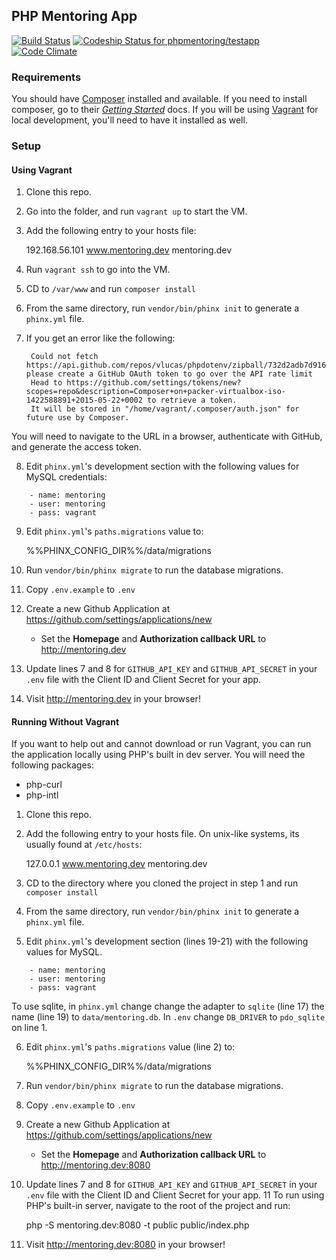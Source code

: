 ## PHP Mentoring App

[![Build Status](https://travis-ci.org/phpmentoring/testapp.svg?branch=master)](https://travis-ci.org/phpmentoring/testapp)
[![Codeship Status for phpmentoring/testapp](https://codeship.com/projects/a10984a0-df3f-0132-12f0-767a4e17443c/status?branch=master)](https://codeship.com/projects/80502)
[![Code Climate](https://codeclimate.com/github/phpmentoring/testapp/badges/gpa.svg)](https://codeclimate.com/github/phpmentoring/testapp)

### Requirements

You should have [Composer](http://getcomposer.org) installed and available. If you need to install composer, go to their _[Getting Started](https://getcomposer.org/doc/00-intro.md)_ docs. If you will be using [Vagrant](http://vagrantup.com) for local development, you'll need to have it installed as well.

### Setup

#### Using Vagrant

1. Clone this repo.
2. Go into the folder, and run `vagrant up` to start the VM.
3. Add the following entry to your hosts file: 

    192.168.56.101    www.mentoring.dev mentoring.dev

4. Run `vagrant ssh` to go into the VM.
5. CD to `/var/www` and run `composer install`
6. From the same directory, run `vendor/bin/phinx init` to generate a `phinx.yml` file.
7. If you get an error like the following:

        Could not fetch https://api.github.com/repos/vlucas/phpdotenv/zipball/732d2adb7d916c9593b9d58c3b0d9ebefead07aa, please create a GitHub OAuth token to go over the API rate limit
        Head to https://github.com/settings/tokens/new?scopes=repo&description=Composer+on+packer-virtualbox-iso-1422588891+2015-05-22+0002 to retrieve a token.
        It will be stored in "/home/vagrant/.composer/auth.json" for future use by Composer.
        
You will need to navigate to the URL in a browser, authenticate with GitHub, and generate the access token.

8. Edit `phinx.yml`'s development section with the following values for MySQL credentials:

```{.yaml}
    - name: mentoring
    - user: mentoring
    - pass: vagrant
```

9. Edit `phinx.yml`'s `paths.migrations` value to: 

    %%PHINX_CONFIG_DIR%%/data/migrations

10. Run `vendor/bin/phinx migrate` to run the database migrations.
11. Copy `.env.example` to `.env`
12. Create a new Github Application at <https://github.com/settings/applications/new>
    - Set the **Homepage** and **Authorization callback URL** to <http://mentoring.dev>
13. Update lines 7 and 8 for `GITHUB_API_KEY` and `GITHUB_API_SECRET` in your `.env` file with the Client ID and Client Secret for your app.
14. Visit <http://mentoring.dev> in your browser!

#### Running Without Vagrant

If you want to help out and cannot download or run Vagrant, you can run the application locally using PHP's built in dev server. You will need the following packages:

* php-curl
* php-intl

1. Clone this repo.
2. Add the following entry to your hosts file. On unix-like systems, its usually found at `/etc/hosts`: 

    127.0.0.1    www.mentoring.dev mentoring.dev


3. CD to the directory where you cloned the project in step 1 and run `composer install`
4. From the same directory, run `vendor/bin/phinx init` to generate a `phinx.yml` file.
5. Edit `phinx.yml`'s development section (lines 19-21) with the following values for MySQL.

```{.yaml}
    - name: mentoring
    - user: mentoring
    - pass: vagrant
```

To use sqlite, in `phinx.yml` change change the adapter to `sqlite` (line 17) the name (line 19) to `data/mentoring.db`. In `.env` change `DB_DRIVER` to `pdo_sqlite` on line 1.

6. Edit `phinx.yml`'s `paths.migrations` value (line 2) to: 

    %%PHINX_CONFIG_DIR%%/data/migrations

7. Run `vendor/bin/phinx migrate` to run the database migrations.
8. Copy `.env.example` to `.env`
9. Create a new Github Application at <https://github.com/settings/applications/new>
    - Set the **Homepage** and **Authorization callback URL** to <http://mentoring.dev:8080>
10. Update lines 7 and 8 for `GITHUB_API_KEY` and `GITHUB_API_SECRET` in your `.env` file with the Client ID and Client Secret for your app.
11 To run using PHP's built-in server, navigate to the root of the project and run:
   
    php -S mentoring.dev:8080 -t public public/index.php
   
12. Visit <http://mentoring.dev:8080> in your browser!
